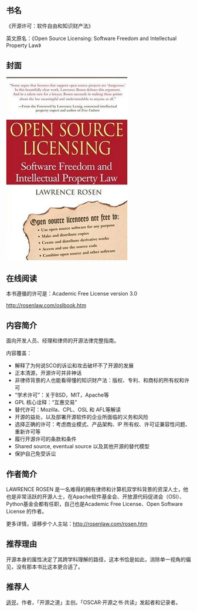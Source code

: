 ##  书名

《开源许可：软件自由和知识财产法》

英文原名：《Open Source Licensing: Software Freedom and Intellectual Property Law》

## 封面

![](./face-image/open-source-licensing.jpg)


## 在线阅读

本书遵循的许可是：Academic Free License version 3.0

http://rosenlaw.com/oslbook.htm 

## 内容简介

面向开发人员、经理和律师的开源法律完整指南。

内容覆盖：

* 解释了为何说SCO的诉讼和攻击破坏不了开源的发展
* 正本清源，开源许可并非神话
* 非律师背景的人也能看得懂的知识财产法：版权、专利、和商标的所有权和许可
* “学术许可”：关于BSD，MIT，Apache等
* GPL 核心诠释：“互惠交易”
* 替代许可：Mozilla、CPL、OSL 和 AFL等解读
* 开源的益处，以及部署开源软件的企业所面临的义务和风险
* 选择正确的许可：考虑商业模式、产品架构、IP 所有权、许可证兼容性问题、重新许可等
* 履行开源许可的条款和条件
* Shared source, eventual source 以及其他开源的替代模型
* 保护自己免受诉讼

## 作者简介

LAWRENCE ROSEN 是一名难得的拥有律师和计算机双学科背景的资深人士，他也是非常活跃的开源人士，在Apache软件基金会、开放源代码促进会（OSI）、Python基金会都有任职，自己也是Academic Free License、Open Software License 的作者。

更多详情，请移步个人主站：http://rosenlaw.com/rosen.htm 

## 推荐理由

开源本身的属性决定了其跨学科理解的路径，这本书恰是如此，消除单一视角的偏见，没有那本书比这本更合适了。

## 推荐人

[适兕](https://opensourceway.community/all_about_kuosi)，作者，「开源之道」主创。「OSCAR·开源之书·共读」发起者和记录者。